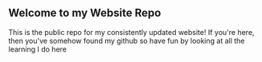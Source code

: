 ## Welcome to my Website Repo

This is the public repo for my consistently updated website! If you're here, then you've somehow found my github so have fun by looking at all the learning I do here

